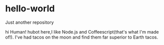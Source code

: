 # hello-world
Just another repository

hi Human!
hubot here,I like Node.js and Coffeescript(that's what I'm made of!).
I've had tacos on the moon and find them far superior to Earth tacos.
